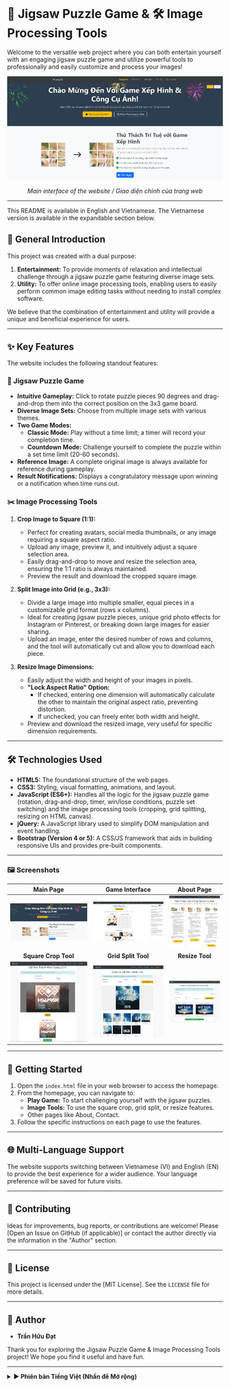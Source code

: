 # 🧩 Jigsaw Puzzle Game & 🛠️ Image Processing Tools

Welcome to the versatile web project where you can both entertain yourself with an engaging jigsaw puzzle game and utilize powerful tools to professionally and easily customize and process your images!

![Homepage Screenshot](screenshot/mainpage.png) 
*<p align="center">Main interface of the website / Giao diện chính của trang web</p>*

---

This README is available in English and Vietnamese. The Vietnamese version is available in the expandable section below.

## 🌟 General Introduction

This project was created with a dual purpose:

1.  **Entertainment:** To provide moments of relaxation and intellectual challenge through a jigsaw puzzle game featuring diverse image sets.
2.  **Utility:** To offer online image processing tools, enabling users to easily perform common image editing tasks without needing to install complex software.

We believe that the combination of entertainment and utility will provide a unique and beneficial experience for users.

---

## ✨ Key Features

The website includes the following standout features:

### 🧩 Jigsaw Puzzle Game

*   **Intuitive Gameplay:** Click to rotate puzzle pieces 90 degrees and drag-and-drop them into the correct position on the 3x3 game board.
*   **Diverse Image Sets:** Choose from multiple image sets with various themes.
*   **Two Game Modes:**
    *   **Classic Mode:** Play without a time limit; a timer will record your completion time.
    *   **Countdown Mode:** Challenge yourself to complete the puzzle within a set time limit (20-60 seconds).
*   **Reference Image:** A complete original image is always available for reference during gameplay.
*   **Result Notifications:** Displays a congratulatory message upon winning or a notification when time runs out.

### ✂️ Image Processing Tools

1.  **Crop Image to Square (1:1):**
    *   Perfect for creating avatars, social media thumbnails, or any image requiring a square aspect ratio.
    *   Upload any image, preview it, and intuitively adjust a square selection area.
    *   Easily drag-and-drop to move and resize the selection area, ensuring the 1:1 ratio is always maintained.
    *   Preview the result and download the cropped square image.

2.  **Split Image into Grid (e.g., 3x3):**
    *   Divide a large image into multiple smaller, equal pieces in a customizable grid format (rows x columns).
    *   Ideal for creating jigsaw puzzle pieces, unique grid photo effects for Instagram or Pinterest, or breaking down large images for easier sharing.
    *   Upload an image, enter the desired number of rows and columns, and the tool will automatically cut and allow you to download each piece.

3.  **Resize Image Dimensions:**
    *   Easily adjust the width and height of your images in pixels.
    *   **"Lock Aspect Ratio" Option:**
        *   If checked, entering one dimension will automatically calculate the other to maintain the original aspect ratio, preventing distortion.
        *   If unchecked, you can freely enter both width and height.
    *   Preview and download the resized image, very useful for specific dimension requirements.

---

## 🛠️ Technologies Used

*   **HTML5:** The foundational structure of the web pages.
*   **CSS3:** Styling, visual formatting, animations, and layout.
*   **JavaScript (ES6+):** Handles all the logic for the jigsaw puzzle game (rotation, drag-and-drop, timer, win/lose conditions, puzzle set switching) and the image processing tools (cropping, grid splitting, resizing on HTML canvas).
*   **jQuery:** A JavaScript library used to simplify DOM manipulation and event handling.
*   **Bootstrap (Version 4 or 5):** A CSS/JS framework that aids in building responsive UIs and provides pre-built components.

---

### 🖼️ Screenshots

| **Main Page** | **Game Interface** | **About Page** |
| :---: | :---: |:---: |
| ![Main Page](screenshot/mainpage.png) | ![Game Interface](screenshot/game.png) | ![About Page](screenshot/about.png) |
| **Square Crop Tool** | **Grid Split Tool** | **Resize Tool** |
| ![Square Crop Tool](screenshot/crop.png) | ![Grid Split Tool](screenshot/split.png) | ![Resize Tool](screenshot/resize.png) |

---

## 🚀 Getting Started

1.  Open the `index.html` file in your web browser to access the homepage.
2.  From the homepage, you can navigate to:
    *   **Play Game:** To start challenging yourself with the jigsaw puzzles.
    *   **Image Tools:** To use the square crop, grid split, or resize features.
    *   Other pages like About, Contact.
3.  Follow the specific instructions on each page to use the features.

---

## 🌐 Multi-Language Support

The website supports switching between Vietnamese (VI) and English (EN) to provide the best experience for a wider audience. Your language preference will be saved for future visits.

---

## 🤝 Contributing

Ideas for improvements, bug reports, or contributions are welcome! Please [Open an Issue on GitHub (if applicable)] or contact the author directly via the information in the "Author" section.

---

## 📝 License

This project is licensed under the [MIT License]. See the `LICENSE` file for more details.

---

## 👤 Author

*   **Trần Hữu Đạt**

Thank you for exploring the Jigsaw Puzzle Game & Image Processing Tools project! We hope you find it useful and have fun.

<hr>

<details>
<summary><strong>► Phiên bản Tiếng Việt (Nhấn để Mở rộng)</strong></summary>
<br>

## 🌟 Giới thiệu Chung

Dự án này được tạo ra với mục đích kép:

1.  **Giải trí:** Mang lại những giây phút thư giãn và thử thách trí tuệ thông qua trò chơi xếp hình với các bộ ảnh đa dạng.
2.  **Tiện ích:** Cung cấp các công cụ xử lý ảnh trực tuyến, giúp người dùng dễ dàng thực hiện các tác vụ chỉnh sửa ảnh thông thường mà không cần cài đặt phần mềm phức tạp.

Chúng tôi tin rằng sự kết hợp giữa giải trí và tiện ích sẽ mang lại trải nghiệm độc đáo và hữu ích cho người dùng.

---

## ✨ Tính năng Nổi bật

Trang web bao gồm các tính năng nổi bật sau:

### 🧩 Trò chơi Xếp hình

*   **Lối chơi Trực quan:** Nhấp chuột để xoay các mảnh ghép 90 độ và dùng thao tác kéo-thả (drag-and-drop) để đưa chúng vào đúng vị trí trên bảng chơi 3x3.
*   **Nhiều bộ ảnh Đa dạng:** Lựa chọn từ nhiều bộ ảnh với các chủ đề khác nhau.
*   **Hai Chế độ Chơi:**
    *   **Chế độ Cổ điển:** Chơi không giới hạn thời gian, một bộ đếm giờ sẽ ghi lại thời gian bạn hoàn thành.
    *   **Chế độ Đếm ngược:** Thử thách bản thân hoàn thành câu đố trong một khoảng thời gian giới hạn (20-60 giây).
*   **Ảnh tham chiếu:** Một hình ảnh gốc hoàn chỉnh luôn có sẵn để tham khảo trong quá trình chơi.
*   **Thông báo Kết quả:** Hiển thị thông báo chúc mừng khi chiến thắng hoặc thông báo khi hết giờ.

### ✂️ Công cụ Xử lý Ảnh

1.  **Cắt Ảnh Thành Hình Vuông (1:1):**
    *   Hoàn hảo để tạo ảnh đại diện (avatar), ảnh thu nhỏ cho mạng xã hội hoặc bất kỳ hình ảnh nào yêu cầu tỷ lệ vuông.
    *   Tải lên bất kỳ ảnh nào, xem trước và điều chỉnh vùng chọn hình vuông một cách trực quan.
    *   Dễ dàng kéo-thả để di chuyển và thay đổi kích thước vùng chọn, đảm bảo tỷ lệ 1:1 luôn được duy trì.
    *   Xem trước kết quả và tải về hình ảnh vuông đã cắt.

2.  **Cắt Ảnh Thành Lưới (ví dụ: 3x3):**
    *   Chia một ảnh lớn thành nhiều mảnh nhỏ bằng nhau theo định dạng lưới tùy chỉnh (hàng x cột).
    *   Lý tưởng để tạo các mảnh ghép cho trò chơi xếp hình, hiệu ứng ảnh lưới độc đáo cho Instagram hoặc Pinterest, hoặc chia nhỏ ảnh lớn để dễ dàng chia sẻ.
    *   Tải lên một ảnh, nhập số hàng và cột mong muốn, công cụ sẽ tự động cắt và cho phép bạn tải về từng mảnh.

3.  **Thay đổi Kích thước Ảnh:**
    *   Dễ dàng điều chỉnh chiều rộng và chiều cao của ảnh theo đơn vị pixel.
    *   **Tùy chọn "Khóa Tỷ lệ Khung hình":**
        *   Nếu được chọn, việc nhập một chiều sẽ tự động tính toán chiều còn lại để giữ nguyên tỷ lệ gốc, tránh làm méo ảnh.
        *   Nếu không được chọn, bạn có thể tự do nhập cả chiều rộng và chiều cao.
    *   Xem trước và tải về ảnh đã thay đổi kích thước, rất hữu ích cho các yêu cầu về kích thước cụ thể.

---

## 🛠️ Công nghệ Sử dụng

*   **HTML5:** Cấu trúc nền tảng của các trang web.
*   **CSS3:** Tạo kiểu, định dạng trực quan, hoạt ảnh và bố cục.
*   **JavaScript (ES6+):** Xử lý toàn bộ logic cho trò chơi xếp hình (xoay, kéo-thả, đếm giờ, điều kiện thắng/thua, chuyển đổi bộ ghép hình) và các công cụ xử lý ảnh (cắt, chia lưới, thay đổi kích thước trên HTML canvas).
*   **jQuery:** Một thư viện JavaScript được sử dụng để đơn giản hóa việc thao tác DOM và xử lý sự kiện.
*   **Bootstrap (Phiên bản 4 hoặc 5):** Một framework CSS/JS giúp xây dựng giao diện người dùng đáp ứng (responsive) và cung cấp các thành phần dựng sẵn.

---

### 🖼️ Ảnh chụp màn hình

| **Trang chính** | **Giao diện Trò chơi** | **Trang Giới thiệu** |
| :---: | :---: |:---: |
| ![Main Page](screenshot/mainpage.png) | ![Game Interface](screenshot/game.png) | ![About Page](screenshot/about.png) |
| **Công Cụ Cắt Ảnh Vuông** | **Công Cụ Cắt Ảnh Lưới** | **Công Cụ Thay Đổi Kích Thước** |
| ![Square Crop Tool](screenshot/crop.png) | ![Grid Split Tool](screenshot/split.png) | ![Resize Tool](screenshot/resize.png) |

---

## 🚀 Bắt đầu

1.  Mở tệp `index.html` trong trình duyệt web của bạn để truy cập trang chủ.
2.  Từ trang chủ, bạn có thể điều hướng đến:
    *   **Play Game:** Để bắt đầu thử thách bản thân với các câu đố xếp hình.
    *   **Image Tools:** Để sử dụng các tính năng cắt vuông, chia lưới hoặc thay đổi kích thước.
    *   Các trang khác như Giới thiệu, Liên hệ.
3.  Làm theo hướng dẫn cụ thể trên mỗi trang để sử dụng các tính năng.

---

## 🌐 Hỗ trợ Đa ngôn ngữ

Trang web hỗ trợ chuyển đổi giữa tiếng Việt (VI) và tiếng Anh (EN) để mang lại trải nghiệm tốt nhất cho nhiều đối tượng người dùng. Lựa chọn ngôn ngữ của bạn sẽ được lưu lại cho những lần truy cập sau.

---

## 🤝 Đóng góp

Mọi ý tưởng cải tiến, báo cáo lỗi hoặc đóng góp đều được chào đón! Vui lòng [Mở một Issue trên GitHub (nếu có)] hoặc liên hệ trực tiếp với tác giả qua thông tin trong mục "Tác giả".

---

## 📝 Giấy phép

Dự án này được cấp phép theo [Giấy phép MIT]. Xem tệp `LICENSE` để biết thêm chi tiết.

---

## 👤 Tác giả

*   **Trần Hữu Đạt**


Cảm ơn bạn đã khám phá dự án Trò chơi Xếp hình & Công cụ Xử lý Ảnh! Hy vọng bạn thấy nó hữu ích và có những giây phút vui vẻ.

</details>
